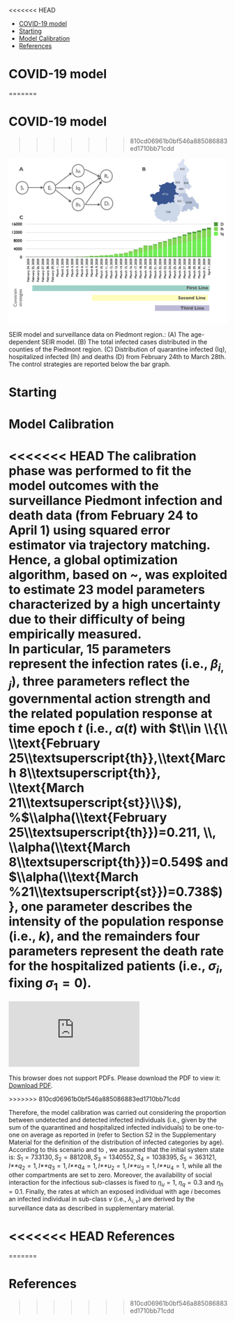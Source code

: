 <<<<<<< HEAD
-   [COVID-19 model](#covid-19-model)
-   [Starting](#starting)
-   [Model Calibration](#model-calibration)
-   [References](#references)

COVID-19 model
==============
=======

# COVID-19 model
>>>>>>> 810cd06961b0bf546a885086883ed1710bb71cdd

<img src="./Figures/SEIR-Model.png" alt="\label{fig:Pertussis_PN} SEIR model and surveillance data on Piedmont region.: (A) The age-dependent SEIR model. (B) The total infected cases distributed in the counties of the Piedmont region. (C) Distribution of quarantine infected (Iq), hospitalized infected  (Ih) and deaths (D) from February 24th to March 28th. The control strategies are reported below the bar graph."  />
<p class="caption">
 SEIR model and surveillance data on Piedmont region.: (A) The
age-dependent SEIR model. (B) The total infected cases distributed in
the counties of the Piedmont region. (C) Distribution of quarantine
infected (Iq), hospitalized infected (Ih) and deaths (D) from February
24th to March 28th. The control strategies are reported below the bar
graph.
</p>

Starting
========

Model Calibration
=================

<<<<<<< HEAD
The calibration phase was performed to fit the model outcomes with the
surveillance Piedmont infection and death data (from February 24 to
April 1) using squared error estimator via trajectory matching. Hence, a
global optimization algorithm, based on ~, was exploited to estimate 23
model parameters characterized by a high uncertainty due to their
difficulty of being empirically measured.  
In particular, 15 parameters represent the infection rates (i.e.,
*β*<sub>*i*, *j*</sub>), three parameters reflect the governmental
action strength and the related population response at time epoch *t*
(i.e., *α*(*t*) with
$t\\in \\{\\ \\text{February 25\\textsuperscript{th}},\\text{March 8\\textsuperscript{th}}, \\text{March 21\\textsuperscript{st}}\\}$),
%$\\alpha(\\text{February 25\\textsuperscript{th}})=0.211, \\, \\alpha(\\text{March 8\\textsuperscript{th}})=0.549$
and $\\alpha(\\text{March %21\\textsuperscript{st}})=0.738$)}, one
parameter describes the intensity of the population response (i.e.,
*k*), and the remainders four parameters represent the death rate for
the hospitalized patients (i.e., *σ*<sub>*i*</sub>, fixing
*σ*<sub>1</sub> = 0).
=======
<object data="https://github.com/qBioTurin/COVID-19/blob/master/Figures/Comulatives.pdf" type="application/pdf" width="700px" height="700px">
    <embed src="https://github.com/qBioTurin/COVID-19/blob/master/Figures/Comulatives.pdf">
        <p>This browser does not support PDFs. Please download the PDF to view it: <a href="https://github.com/qBioTurin/COVID-19/blob/master/Figures/Comulatives.pdf">Download PDF</a>.</p>
    </embed>
</object>
>>>>>>> 810cd06961b0bf546a885086883ed1710bb71cdd

Therefore, the model calibration was carried out considering the
proportion between undetected and detected infected individuals (i.e.,
given by the sum of the quarantined and hospitalized infected
individuals) to be one-to-one on average as reported in (refer to
Section S2 in the Supplementary Material for the definition of the
distribution of infected categories by age). According to this scenario
and to , we assumed that the initial system state is:
*S*<sub>1</sub> = 733130, *S*<sub>2</sub> = 881208, *S*<sub>3</sub> = 1340552, *S*<sub>4</sub> = 1038395, *S*<sub>5</sub> = 363121, *I**q*<sub>2</sub> = 1, *I**q*<sub>3</sub> = 1, *I**q*<sub>4</sub> = 1, *I**u*<sub>2</sub> = 1, *I**u*<sub>3</sub> = 1, *I**u*<sub>4</sub> = 1,
while all the other compartments are set to zero. Moreover, the
availability of social interaction for the infectious sub-classes is
fixed to *η*<sub>*u*</sub> = 1, *η*<sub>*q*</sub> = 0.3 and
*η*<sub>*h*</sub> = 0.1. Finally, the rates at which an exposed
individual with age *i* becomes an infected individual in sub-class *ν*
(i.e., *λ*<sub>*i*, *ν*</sub>) are derived by the surveillance data as
described in supplementary material.

<<<<<<< HEAD
References
==========
=======
# References
  
<div id="refs"></div>
  
>>>>>>> 810cd06961b0bf546a885086883ed1710bb71cdd
